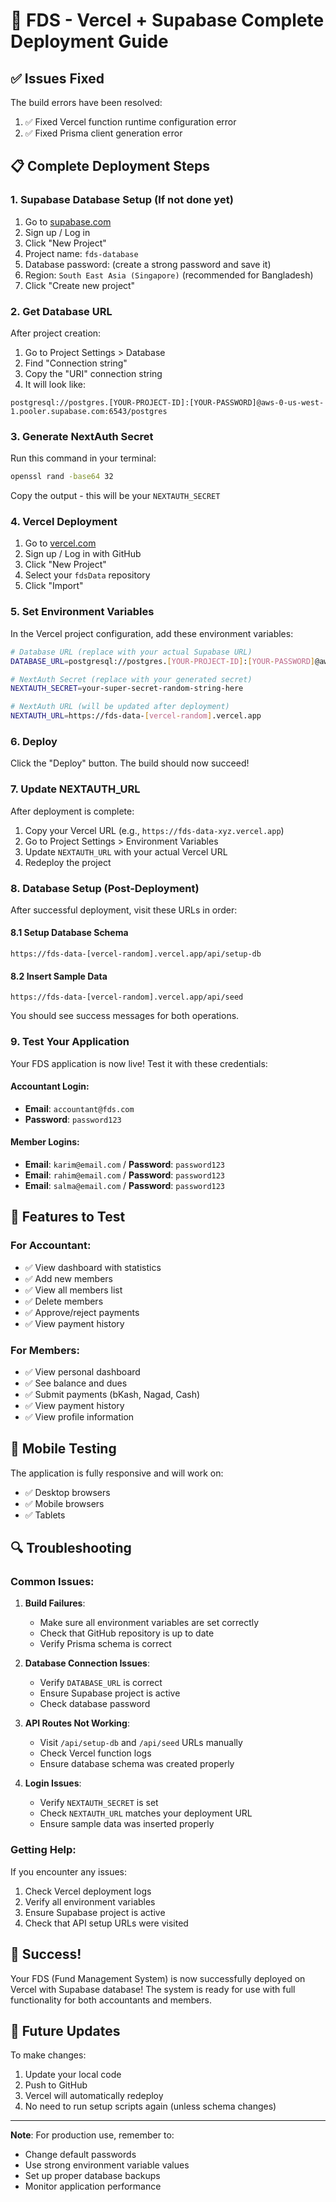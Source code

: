 # 🚀 FDS - Vercel + Supabase Complete Deployment Guide

## ✅ Issues Fixed

The build errors have been resolved:
1. ✅ Fixed Vercel function runtime configuration error
2. ✅ Fixed Prisma client generation error

## 📋 Complete Deployment Steps

### 1. **Supabase Database Setup** (If not done yet)

1. Go to [supabase.com](https://supabase.com)
2. Sign up / Log in
3. Click "New Project"
4. Project name: `fds-database`
5. Database password: (create a strong password and save it)
6. Region: `South East Asia (Singapore)` (recommended for Bangladesh)
7. Click "Create new project"

### 2. **Get Database URL**

After project creation:
1. Go to Project Settings > Database
2. Find "Connection string"
3. Copy the "URI" connection string
4. It will look like:
```
postgresql://postgres.[YOUR-PROJECT-ID]:[YOUR-PASSWORD]@aws-0-us-west-1.pooler.supabase.com:6543/postgres
```

### 3. **Generate NextAuth Secret**

Run this command in your terminal:
```bash
openssl rand -base64 32
```
Copy the output - this will be your `NEXTAUTH_SECRET`

### 4. **Vercel Deployment**

1. Go to [vercel.com](https://vercel.com)
2. Sign up / Log in with GitHub
3. Click "New Project"
4. Select your `fdsData` repository
5. Click "Import"

### 5. **Set Environment Variables**

In the Vercel project configuration, add these environment variables:

```bash
# Database URL (replace with your actual Supabase URL)
DATABASE_URL=postgresql://postgres.[YOUR-PROJECT-ID]:[YOUR-PASSWORD]@aws-0-us-west-1.pooler.supabase.com:6543/postgres

# NextAuth Secret (replace with your generated secret)
NEXTAUTH_SECRET=your-super-secret-random-string-here

# NextAuth URL (will be updated after deployment)
NEXTAUTH_URL=https://fds-data-[vercel-random].vercel.app
```

### 6. **Deploy**

Click the "Deploy" button. The build should now succeed!

### 7. **Update NEXTAUTH_URL**

After deployment is complete:
1. Copy your Vercel URL (e.g., `https://fds-data-xyz.vercel.app`)
2. Go to Project Settings > Environment Variables
3. Update `NEXTAUTH_URL` with your actual Vercel URL
4. Redeploy the project

### 8. **Database Setup** (Post-Deployment)

After successful deployment, visit these URLs in order:

#### 8.1 Setup Database Schema
```
https://fds-data-[vercel-random].vercel.app/api/setup-db
```

#### 8.2 Insert Sample Data
```
https://fds-data-[vercel-random].vercel.app/api/seed
```

You should see success messages for both operations.

### 9. **Test Your Application**

Your FDS application is now live! Test it with these credentials:

#### Accountant Login:
- **Email**: `accountant@fds.com`
- **Password**: `password123`

#### Member Logins:
- **Email**: `karim@email.com` / **Password**: `password123`
- **Email**: `rahim@email.com` / **Password**: `password123`
- **Email**: `salma@email.com` / **Password**: `password123`

## 🔧 Features to Test

### For Accountant:
- ✅ View dashboard with statistics
- ✅ Add new members
- ✅ View all members list
- ✅ Delete members
- ✅ Approve/reject payments
- ✅ View payment history

### For Members:
- ✅ View personal dashboard
- ✅ See balance and dues
- ✅ Submit payments (bKash, Nagad, Cash)
- ✅ View payment history
- ✅ View profile information

## 📱 Mobile Testing

The application is fully responsive and will work on:
- ✅ Desktop browsers
- ✅ Mobile browsers
- ✅ Tablets

## 🔍 Troubleshooting

### Common Issues:

1. **Build Failures**:
   - Make sure all environment variables are set correctly
   - Check that GitHub repository is up to date
   - Verify Prisma schema is correct

2. **Database Connection Issues**:
   - Verify `DATABASE_URL` is correct
   - Ensure Supabase project is active
   - Check database password

3. **API Routes Not Working**:
   - Visit `/api/setup-db` and `/api/seed` URLs manually
   - Check Vercel function logs
   - Ensure database schema was created properly

4. **Login Issues**:
   - Verify `NEXTAUTH_SECRET` is set
   - Check `NEXTAUTH_URL` matches your deployment URL
   - Ensure sample data was inserted properly

### Getting Help:

If you encounter any issues:
1. Check Vercel deployment logs
2. Verify all environment variables
3. Ensure Supabase project is active
4. Check that API setup URLs were visited

## 🎉 Success!

Your FDS (Fund Management System) is now successfully deployed on Vercel with Supabase database! The system is ready for use with full functionality for both accountants and members.

## 🔄 Future Updates

To make changes:
1. Update your local code
2. Push to GitHub
3. Vercel will automatically redeploy
4. No need to run setup scripts again (unless schema changes)

---

**Note**: For production use, remember to:
- Change default passwords
- Use strong environment variable values
- Set up proper database backups
- Monitor application performance